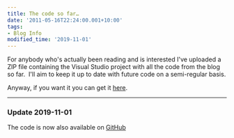 ```yaml
---
title: The code so far…
date: '2011-05-16T22:24:00.001+10:00'
tags:
- Blog Info
modified_time: '2019-11-01'
---
```

For anybody who's actually been reading and is interested I've uploaded
a ZIP file containing the Visual Studio project with all the code from
the blog so far.  I'll aim to keep it up to date with future code on a
semi-regular basis.
<!--more-->

Anyway, if you want it you can get it
[here](https://cid-97e883c7c0771625.office.live.com/self.aspx/Blog%20Files/LearningCSharp-15Exercises.zip#resId/97E883C7C0771625!2117
"Link to code download").

---

### Update 2019-11-01

The code is now also available on [GitHub](https://github.com/drewjcooper/drewjcooper.github.io.code/tree/master/LearningCSharp-15Excercises)
